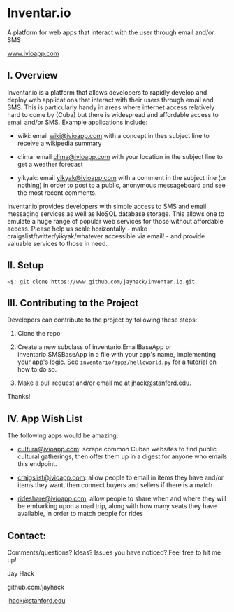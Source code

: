 # Inventar.io
A platform for web apps that interact with the user through email and/or SMS

www.ivioapp.com

## I. Overview

Inventar.io is a platform that allows developers to rapidly develop and deploy web applications that interact with their users through email and SMS. This is particularly handy in areas where internet access relatively hard to come by (Cuba) but there is widespread and affordable access to email and/or SMS. Example applications include:

  - wiki: email wiki@ivioapp.com with a concept in thes subject line to receive a wikipedia summary
  
  - clima: email clima@ivioapp.com with your location in the subject line to get a weather forecast

  - yikyak: email yikyak@ivioapp.com with a comment in the subject line (or nothing) in order to post to a public, anonymous messageboard and see the most recent comments.

Inventar.io provides developers with simple access to SMS and email messaging services as well as NoSQL database storage. This allows one to emulate a huge range of popular web services for those without affordable access. Please help us scale horizontally - make craigslist/twitter/yikyak/whatever accessible via email! - and provide valuable services to those in need.


## II. Setup

	~$: git clone https://www.github.com/jayhack/inventar.io.git


## III. Contributing to the Project

Developers can contribute to the project by following these steps:

  1. Clone the repo

  2. Create a new subclass of inventario.EmailBaseApp or inventario.SMSBaseApp in a file with your app's name, implementing your app's logic. See `inventario/apps/helloworld.py` for a tutorial on how to do so.

  3. Make a pull request and/or email me at jhack@stanford.edu.

Thanks!


## IV. App Wish List

The following apps would be amazing:

  - cultura@ivioapp.com: scrape common Cuban websites to find public cultural gatherings, then offer them up in a digest for anyone who emails this endpoint.

  - craigslist@ivioapp.com: allow people to email in items they have and/or items they want, then connect buyers and sellers if there is a match

  - rideshare@ivioapp.com: allow people to share when and where they will be embarking upon a road trip, along with how many seats they have available, in order to match people for rides


## Contact:

Comments/questions? Ideas? Issues you have noticed? Feel free to hit me up!

  Jay Hack

  github.com/jayhack

  jhack@stanford.edu

